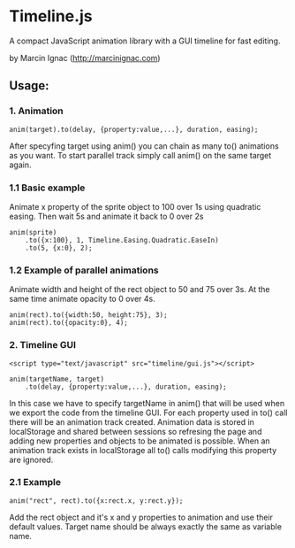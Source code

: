 # Timeline.js

A compact JavaScript animation library with a GUI timeline for fast editing.

by Marcin Ignac (http://marcinignac.com) 

## Usage:

### 1. Animation
   
<script type="text/javascript" src="timeline/timeline.js"></script>   
   
	anim(target).to(delay, {property:value,...}, duration, easing);    

After specyfing target using anim() you can chain as many to() 
animations as you want. To start parallel track simply call 
anim() on the same target again.

### 1.1 Basic example

Animate x property of the sprite object to 100 over 1s using 
quadratic easing. Then wait 5s and animate it back to 0 over 2s  

	anim(sprite)
		.to({x:100}, 1, Timeline.Easing.Quadratic.EaseIn)
		.to(5, {x:0}, 2);

### 1.2 Example of parallel animations

Animate width and height of the rect object to 50 and 75 over 3s.
At the same time animate opacity to 0 over 4s.

	anim(rect).to({width:50, height:75}, 3);
	anim(rect).to({opacity:0}, 4); 
   
### 2. Timeline GUI    

	<script type="text/javascript" src="timeline/gui.js"></script>   

	anim(targetName, target)
		.to(delay, {property:value,...}, duration, easing);

In this case we have to specify targetName in anim() that will be
used when we export the code from the timeline GUI. For each property 
used in to() call there will be an animation track created. Animation
data is stored in localStorage and shared between sessions so 
refresing the page and adding new properties and objects to be 
animated is possible. When an animation track exists in localStorage 
all to() calls modifying this property are ignored. 

### 2.1 Example

	anim("rect", rect).to({x:rect.x, y:rect.y});

Add the rect object and it's x and y properties to animation and use
their default values. Target name should be always exactly the same as 
variable name.  

       